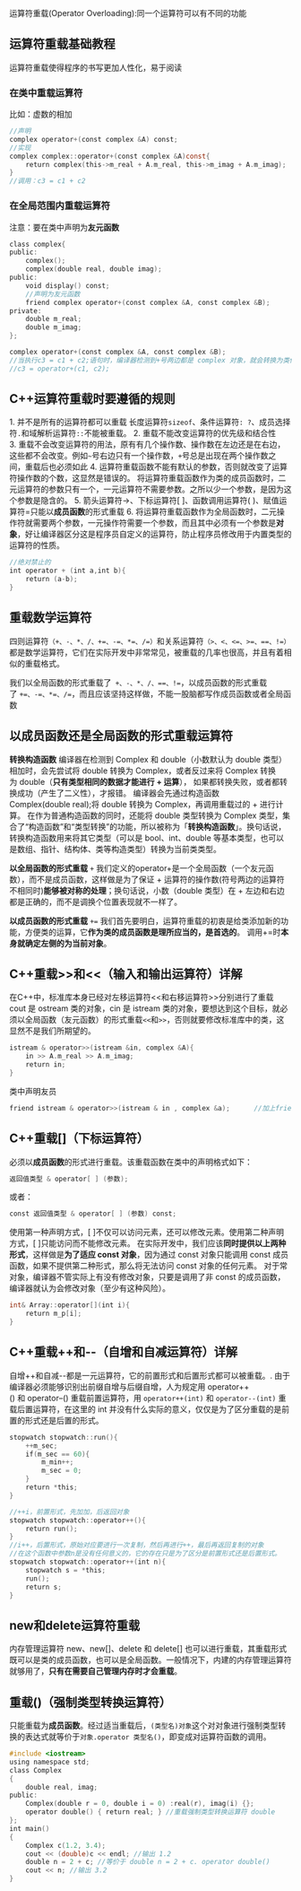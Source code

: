 运算符重载(Operator Overloading):同一个运算符可以有不同的功能
## 运算符重载基础教程
运算符重载使得程序的书写更加人性化，易于阅读

### 在类中重载运算符
比如：虚数的相加
```c
//声明
complex operator+(const complex &A) const;
//实现
complex complex::operator+(const complex &A)const{
    return complex(this->m_real + A.m_real, this->m_imag + A.m_imag);
}
//调用：c3 = c1 + c2
```

### 在全局范围内重载运算符
注意：要在类中声明为**友元函数**
```c
class complex{
public:
    complex();
    complex(double real, double imag);
public:
    void display() const;
    //声明为友元函数
    friend complex operator+(const complex &A, const complex &B);
private:
    double m_real;
    double m_imag;
};

complex operator+(const complex &A, const complex &B);
//当执行c3 = c1 + c2;语句时，编译器检测到+号两边都是 complex 对象，就会转换为类似下面的函数调用：
//c3 = operator+(c1, c2);
```
## C++运算符重载时要遵循的规则
1. 并不是所有的运算符都可以重载
长度运算符`sizeof`、条件运算符`: ?`、成员选择符`.`和域解析运算符`::`不能被重载。
2. 重载不能改变运算符的优先级和结合性
3. 重载不会改变运算符的用法，原有有几个操作数、操作数在左边还是在右边，这些都不会改变。例如`~`号右边只有一个操作数，`+`号总是出现在两个操作数之间，重载后也必须如此
4. 运算符重载函数不能有默认的参数，否则就改变了运算符操作数的个数，这显然是错误的。
将运算符重载函数作为类的成员函数时，二元运算符的参数只有一个，一元运算符不需要参数。之所以少一个参数，是因为这个参数是隐含的。
5. 箭头运算符->、下标运算符[ ]、函数调用运算符( )、赋值运算符=只能以**成员函数**的形式重载
6. 将运算符重载函数作为全局函数时，二元操作符就需要两个参数，一元操作符需要一个参数，而且其中必须有一个参数是**对象**，好让编译器区分这是程序员自定义的运算符，防止程序员修改用于内置类型的运算符的性质。
```c
//绝对禁止的
int operator + (int a,int b){
    return (a-b);
}
```

## 重载数学运算符
四则运算符`（+、-、*、/、+=、-=、*=、/=）`和关系运算符`（>、<、<=、>=、==、!=）`都是数学运算符，它们在实际开发中非常常见，被重载的几率也很高，并且有着相似的重载格式。

我们以全局函数的形式重载了` +、-、*、/、==、!=`，以成员函数的形式重载了 `+=、-=、*=、/=`，而且应该坚持这样做，不能一股脑都写作成员函数或者全局函数

## 以成员函数还是全局函数的形式重载运算符
**转换构造函数**
编译器在检测到 Complex 和 double（小数默认为 double 类型）相加时，会先尝试将 double 转换为 Complex，或者反过来将 Complex 转换为 double（**只有类型相同的数据才能进行 + 运算**），
如果都转换失败，或者都转换成功（产生了二义性），才报错。
编译器会先通过构造函数Complex(double real);将 double 转换为 Complex，再调用重载过的 + 进行计算。
在作为普通构造函数的同时，还能将 double 类型转换为 Complex 类型，集合了“构造函数”和“类型转换”的功能，所以被称为「**转换构造函数**」。换句话说，转换构造函数用来将其它类型（可以是 bool、int、double 等基本类型，也可以是数组、指针、结构体、类等构造类型）转换为当前类类型。

**以全局函数的形式重载** `+`
我们定义的operator+是一个全局函数（一个友元函数），而不是成员函数，这样做是为了保证 + 运算符的操作数(符号两边的运算符不相同时)**能够被对称的处理**；换句话说，小数（double 类型）在 + 左边和右边都是正确的，而不是调换个位置表现就不一样了。

**以成员函数的形式重载** `+=`
我们首先要明白，运算符重载的初衷是给类添加新的功能，方便类的运算，它**作为类的成员函数是理所应当的，是首选的**。
调用+=时**本身就确定左侧的为当前对象**。



## C++重载>>和<<（输入和输出运算符）详解
在C++中，标准库本身已经对左移运算符<<和右移运算符>>分别进行了重载
cout 是 ostream 类的对象，cin 是 istream 类的对象，要想达到这个目标，就必须以全局函数（友元函数）的形式重载`<<`和`>>`，否则就要修改标准库中的类，这显然不是我们所期望的。
```c
istream & operator>>(istream &in, complex &A){
    in >> A.m_real >> A.m_imag;
    return in;
}
```
类中声明友员
```c
friend istream & operator>>(istream & in , complex &a);      //加上friend声明
```


## C++重载[]（下标运算符）
必须以**成员函数**的形式进行重载。该重载函数在类中的声明格式如下：
```c
返回值类型 & operator[ ] (参数);
```
或者：
```c
const 返回值类型 & operator[ ] (参数) const;
```
使用第一种声明方式，[ ]不仅可以访问元素，还可以修改元素。使用第二种声明方式，[ ]只能访问而不能修改元素。
在实际开发中，我们应该**同时提供以上两种形式**，这样做是**为了适应 const 对象**，因为通过 const 对象只能调用 const 成员函数，如果不提供第二种形式，那么将无法访问 const 对象的任何元素。
对于常对象，编译器不管实际上有没有修改对象，只要是调用了非 const 的成员函数，编译器就认为会修改对象（至少有这种风险）。
```c
int& Array::operator[](int i){
    return m_p[i];
}
```
## C++重载++和--（自增和自减运算符）详解
自增++和自减--都是一元运算符，它的前置形式和后置形式都可以被重载。.
由于编译器必须能够识别出前缀自增与后缀自增，人为规定用 operator++() 和 operator–() 重载前置运算符，用 `operator++(int)` 和 `operator--(int)` 重载后置运算符，在这里的 int 并没有什么实际的意义，仅仅是为了区分重载的是前置的形式还是后置的形式。
```c
stopwatch stopwatch::run(){
    ++m_sec;
    if(m_sec == 60){
        m_min++;
        m_sec = 0;
    }
    return *this;
}

//++i，前置形式，先加加，后返回对象
stopwatch stopwatch::operator++(){
    return run();
}
//i++，后置形式，原始对应要进行一次复制，然后再进行++，最后再返回复制的对象
//在这个函数中参数n是没有任何意义的，它的存在只是为了区分是前置形式还是后置形式。
stopwatch stopwatch::operator++(int n){
    stopwatch s = *this;
    run();
    return s;
}
```
## new和delete运算符重载
内存管理运算符 new、new[]、delete 和 delete[] 也可以进行重载，其重载形式既可以是类的成员函数，也可以是全局函数。一般情况下，内建的内存管理运算符就够用了，**只有在需要自己管理内存时才会重载**。


## 重载()（强制类型转换运算符）
只能重载为**成员函数**。经过适当重载后，`(类型名)对象`这个对对象进行强制类型转换的表达式就等价于`对象.operator 类型名()`，即变成对运算符函数的调用。
```c
#include <iostream>
using namespace std;
class Complex
{
    double real, imag;
public:
    Complex(double r = 0, double i = 0) :real(r), imag(i) {};
    operator double() { return real; } //重载强制类型转换运算符 double
};
int main()
{
    Complex c(1.2, 3.4);
    cout << (double)c << endl; //输出 1.2
    double n = 2 + c; //等价于 double n = 2 + c. operator double()
    cout << n; //输出 3.2
}
```





















